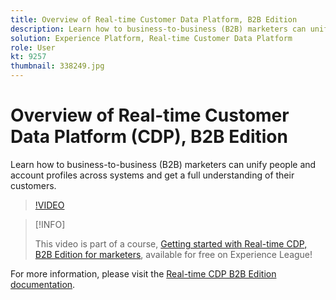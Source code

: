 ```yaml
---
title: Overview of Real-time Customer Data Platform, B2B Edition
description: Learn how to business-to-business (B2B) marketers can unify people and account profiles across systems and get a full understanding of their customers.
solution: Experience Platform, Real-time Customer Data Platform
role: User
kt: 9257
thumbnail: 338249.jpg
---
```

# Overview of Real-time Customer Data Platform (CDP), B2B Edition

Learn how to business-to-business (B2B) marketers can unify people and account profiles across systems and get a full understanding of their customers.

>[!VIDEO](https://video.tv.adobe.com/v/338249?quality=12&learn=on)

>[!INFO]
>
> This video is part of a course, [Getting started with Real-time CDP, B2B Edition for marketers](https://experienceleague.adobe.com/?recommended=ExperiencePlatform-U-1-2021.rtcdp.b2b), available for free on Experience League!

For  more information, please visit the [Real-time CDP B2B Edition documentation](https://experienceleague.adobe.com/docs/experience-platform/rtcdp/b2b-overview.html).